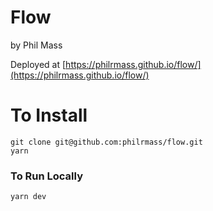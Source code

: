 # Flow
by Phil Mass

Deployed at [https://philrmass.github.io/flow/](https://philrmass.github.io/flow/)

# To Install
```
git clone git@github.com:philrmass/flow.git
yarn
```

### To Run Locally
```
yarn dev
```
